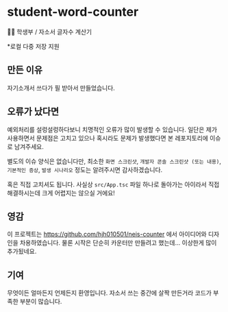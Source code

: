 # student-word-counter
🧑‍🎓 학생부 / 자소서 글자수 계산기

*로컬 다중 저장 지원

## 만든 이유
자기소개서 쓰다가 필 받아서 만들었습니다.

## 오류가 났다면
예외처리를 설렁설렁하다보니 치명적인 오류가 많이 발생할 수 있습니다. 일단은 제가 사용하면서 문제점은 고치고 있으나 혹시라도 문제가 발생했다면 본 레포지토리에 이슈로 남겨주세요.

별도의 이슈 양식은 없습니다만, 최소한 `화면 스크린샷`, `개발자 콘솔 스크린샷 (또는 내용)`, `기본적인 증상`, `발생 시나리오` 정도는 알려주시면 감사하겠습니다.

혹은 직접 고치셔도 됩니다. 사실상 `src/App.tsc` 파일 하나로 돌아가는 아이라서 직접 해결하시는데 크게 어렵지는 않으실 거에요!

## 영감
이 프로젝트는 https://github.com/hjh010501/neis-counter 에서 아이디어와 디자인을 차용하였습니다. 물론 시작은 단순히 카운터만 만들려고 했는데... 이상한게 많이 추가됬네요.

## 기여
무엇이든 얼마든지 언제든지 환영입니다. 자소서 쓰는 중간에 살짝 만든거라 코드가 부족한 부분이 많습니다.